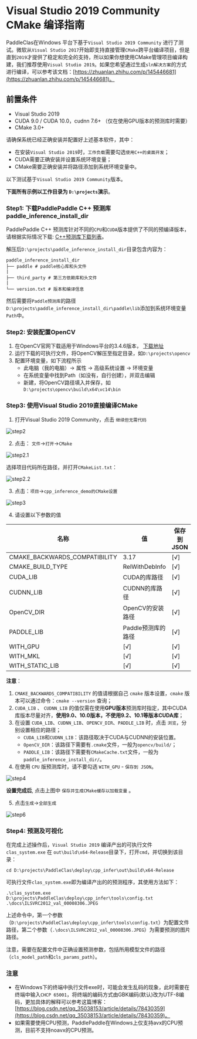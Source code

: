 # Visual Studio 2019 Community CMake 编译指南

PaddleClas在Windows 平台下基于`Visual Studio 2019 Community` 进行了测试。微软从`Visual Studio 2017`开始即支持直接管理`CMake`跨平台编译项目，但是直到`2019`才提供了稳定和完全的支持，所以如果你想使用CMake管理项目编译构建，我们推荐使用`Visual Studio 2019`。如果您希望通过生成`sln解决方案`的方式进行编译，可以参考该文档：[https://zhuanlan.zhihu.com/p/145446681](https://zhuanlan.zhihu.com/p/145446681)。


## 前置条件
* Visual Studio 2019
* CUDA 9.0 / CUDA 10.0，cudnn 7.6+ （仅在使用GPU版本的预测库时需要）
* CMake 3.0+

请确保系统已经正确安装并配置好上述基本软件，其中：
  * 在安装`Visual Studio 2019`时，`工作负载`需要勾选`使用C++的桌面开发`；
  * CUDA需要正确安装并设置系统环境变量；
  * CMake需要正确安装并将路径添加到系统环境变量中。

以下测试基于`Visual Studio 2019 Community`版本。

**下面所有示例以工作目录为 `D:\projects`演示**。

### Step1: 下载PaddlePaddle C++ 预测库 paddle_inference_install_dir

PaddlePaddle C++ 预测库针对不同的`CPU`和`CUDA`版本提供了不同的预编译版本，请根据实际情况下载:  [C++预测库下载列表](https://www.paddlepaddle.org.cn/documentation/docs/zh/develop/advanced_guide/inference_deployment/inference/windows_cpp_inference.html)。

解压后`D:\projects\paddle_inference_install_dir`目录包含内容为：

```
paddle_inference_install_dir
├── paddle # paddle核心库和头文件
|
├── third_party # 第三方依赖库和头文件
|
└── version.txt # 版本和编译信息
```

然后需要将`Paddle预测库`的路径`D:\projects\paddle_inference_install_dir\paddle\lib`添加到系统环境变量`Path`中。

### Step2: 安装配置OpenCV

1. 在OpenCV官网下载适用于Windows平台的3.4.6版本， [下载地址](https://sourceforge.net/projects/opencvlibrary/files/3.4.6/opencv-3.4.6-vc14_vc15.exe/download)  
2. 运行下载的可执行文件，将OpenCV解压至指定目录，如`D:\projects\opencv`
3. 配置环境变量，如下流程所示  
    - 此电脑（我的电脑）-> 属性 -> 高级系统设置 -> 环境变量
    - 在系统变量中找到Path（如没有，自行创建），并双击编辑
    - 新建，将OpenCV路径填入并保存，如 `D:\projects\opencv\build\x64\vc14\bin`

### Step3: 使用Visual Studio 2019直接编译CMake

1. 打开Visual Studio 2019 Community，点击 `继续但无需代码`

![step2](./imgs/vs2019_step1.png)

2. 点击： `文件`->`打开`->`CMake`

![step2.1](./imgs/vs2019_step2.png)

选择项目代码所在路径，并打开`CMakeList.txt`：

![step2.2](./imgs/vs2019_step3.png)

3. 点击：`项目`->`cpp_inference_demo的CMake设置`

![step3](./imgs/vs2019_step4.png)

4. 请设置以下参数的值


| 名称                          | 值                 | 保存到 JSON |
| ----------------------------- | ------------------ | ----------- |
| CMAKE_BACKWARDS_COMPATIBILITY | 3.17               | [√]         |
| CMAKE_BUILD_TYPE              | RelWithDebInfo     | [√]         |
| CUDA_LIB                      | CUDA的库路径       | [√]         |
| CUDNN_LIB                     | CUDNN的库路径      | [√]         |
| OpenCV_DIR                    | OpenCV的安装路径   | [√]         |
| PADDLE_LIB                    | Paddle预测库的路径 | [√]         |
| WITH_GPU                      | [√]                | [√]         |
| WITH_MKL                      | [√]                | [√]         |
| WITH_STATIC_LIB               | [√]                | [√]         |

**注意**：

1. `CMAKE_BACKWARDS_COMPATIBILITY` 的值请根据自己 `cmake` 版本设置，`cmake` 版本可以通过命令：`cmake --version` 查询；
2. `CUDA_LIB` 、 `CUDNN_LIB` 的值仅需在使用**GPU版本**预测库时指定，其中CUDA库版本尽量对齐，**使用9.0、10.0版本，不使用9.2、10.1等版本CUDA库**；
3. 在设置 `CUDA_LIB`、`CUDNN_LIB`、`OPENCV_DIR`、`PADDLE_LIB` 时，点击 `浏览`，分别设置相应的路径；
   * `CUDA_LIB`和`CUDNN_LIB`：该路径取决于CUDA与CUDNN的安装位置。
   * `OpenCV_DIR`：该路径下需要有`.cmake`文件，一般为`opencv/build/`；
   * `PADDLE_LIB`：该路径下需要有`CMakeCache.txt`文件，一般为`paddle_inference_install_dir/`。
4. 在使用 `CPU` 版预测库时，请不要勾选 `WITH_GPU` - `保存到 JSON`。

![step4](./imgs/vs2019_step5.png)

**设置完成后**, 点击上图中 `保存并生成CMake缓存以加载变量` 。

5. 点击`生成`->`全部生成`

![step6](./imgs/vs2019_step6.png)


### Step4: 预测及可视化

在完成上述操作后，`Visual Studio 2019` 编译产出的可执行文件 `clas_system.exe` 在 `out\build\x64-Release`目录下，打开`cmd`，并切换到该目录：

```
cd D:\projects\PaddleClas\deploy\cpp_infer\out\build\x64-Release
```
可执行文件`clas_system.exe`即为编译产出的的预测程序，其使用方法如下：

```shell
.\clas_system.exe D:\projects\PaddleClas\deploy\cpp_infer\tools\config.txt .\docs\ILSVRC2012_val_00008306.JPEG
```

上述命令中，第一个参数（`D:\projects\PaddleClas\deploy\cpp_infer\tools\config.txt`）为配置文件路径，第二个参数（`.\docs\ILSVRC2012_val_00008306.JPEG`）为需要预测的图片路径。

注意，需要在配置文件中正确设置预测参数，包括所用模型文件的路径（`cls_model_path`和`cls_params_path`）。


### 注意
* 在Windows下的终端中执行文件exe时，可能会发生乱码的现象，此时需要在终端中输入`CHCP 65001`，将终端的编码方式由GBK编码(默认)改为UTF-8编码，更加具体的解释可以参考这篇博客：[https://blog.csdn.net/qq_35038153/article/details/78430359](https://blog.csdn.net/qq_35038153/article/details/78430359)。
* 如果需要使用CPU预测，PaddlePaddle在Windows上仅支持avx的CPU预测，目前不支持noavx的CPU预测。
